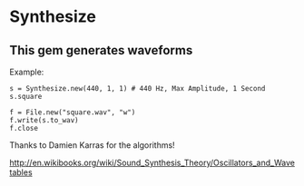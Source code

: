 # Synthesize

## This gem generates waveforms

Example:

    s = Synthesize.new(440, 1, 1) # 440 Hz, Max Amplitude, 1 Second
    s.square

    f = File.new("square.wav", "w")
    f.write(s.to_wav)
    f.close

Thanks to Damien Karras for the algorithms!

http://en.wikibooks.org/wiki/Sound_Synthesis_Theory/Oscillators_and_Wavetables
